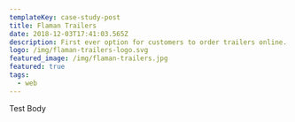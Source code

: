 ```yaml
---
templateKey: case-study-post
title: Flaman Trailers
date: 2018-12-03T17:41:03.565Z
description: First ever option for customers to order trailers online.
logo: /img/flaman-trailers-logo.svg
featured_image: /img/flaman-trailers.jpg
featured: true
tags:
  - web
---
```

Test Body
